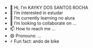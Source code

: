 - 👋 Hi, I’m KAYKY DOS SANTOS ROCHA
- 👀 I’m interested in estudar
- 🌱 I’m currently learning no alura
- 💞️ I’m looking to collaborate on ...
- 📫 How to reach me ...
- 😄 Pronouns: ...
- ⚡ Fun fact: ando de bike 

<!---
KAYKYSR244/KAYKYSR244 is a ✨ special ✨ repository because its `README.md` (this file) appears on your GitHub profile.
You can click the Preview link to take a look at your changes.
--->
